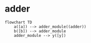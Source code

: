# adder

```mermaid
flowchart TD
    a([a]) --> adder_module((adder))
    b([b]) --> adder_module
    adder_module --> y([y])
```
